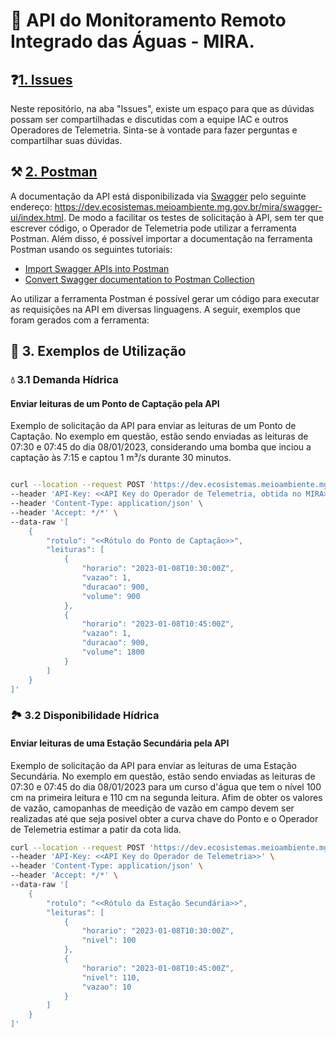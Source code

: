 # 📖 API do Monitoramento Remoto Integrado das Águas - MIRA.

## ❓[1. Issues](https://github.com/Instituto-de-Atencao-as-Cidades-IAC/MIRA_API/issues)


Neste repositório, na aba "Issues", existe um espaço para que as dúvidas possam ser compartilhadas e discutidas com a equipe IAC e outros Operadores de Telemetria. Sinta-se à vontade para fazer perguntas e compartilhar suas dúvidas.


## ⚒️ [2. Postman](https://www.postman.com/)

A documentação da API está disponibilizada via [Swagger](https://swagger.io/) pelo seguinte endereço: <https://dev.ecosistemas.meioambiente.mg.gov.br/mira/swagger-ui/index.html>. De modo a facilitar os testes de solicitação à API, sem ter que escrever código, o Operador de Telemetria pode utilizar a ferramenta Postman. Além disso, é possível importar a documentação na ferramenta Postman usando os seguintes tutoriais: 
 - [Import Swagger APIs into Postman](https://www.baeldung.com/swagger-apis-in-postman)
 - [Convert Swagger documentation to Postman Collection](https://medium.com/c-sharp-progarmming/convert-swagger-documentation-to-postman-collection-d67fc95c7b14)

 Ao utilizar a ferramenta Postman é possível gerar um código para executar as requisições na API em diversas linguagens. A seguir, exemplos que foram gerados com a ferramenta:

## 📓 3. Exemplos de Utilização

### 💧 3.1 Demanda Hídrica 
#### Enviar leituras de um Ponto de Captação pela API

Exemplo de solicitação da API para enviar as leituras de um Ponto de Captação. No exemplo em questão, estão sendo enviadas as leituras de 07:30 e 07:45 do dia 08/01/2023, considerando uma bomba que inciou a captação às 7:15 e captou 1 m³/s durante 30 minutos.


```bash

curl --location --request POST 'https://dev.ecosistemas.meioambiente.mg.gov.br/mira/api/v1/telemetria/demanda-hidrica' \
--header 'API-Key: <<API Key do Operador de Telemetria, obtida no MIRA>>' \
--header 'Content-Type: application/json' \
--header 'Accept: */*' \
--data-raw '[
    {
        "rotulo": "<<Rótulo do Ponto de Captação>>",
        "leituras": [
            {
                "horario": "2023-01-08T10:30:00Z",
                "vazao": 1,
                "duracao": 900,
                "volume": 900
            },
            {
                "horario": "2023-01-08T10:45:00Z",
                "vazao": 1,
                "duracao": 900,
                "volume": 1800
            }
        ]
    }
]'


```


### 🏞️ 3.2 Disponibilidade Hídrica  
#### Enviar leituras de uma Estação Secundária pela API


Exemplo de solicitação da API para enviar as leituras de uma Estação Secundária. No exemplo em questão, estão sendo enviadas as leituras de 07:30 e 07:45 do dia 08/01/2023 para um curso d'água que tem o nível 100 cm na primeira leitura e 110 cm na segunda leitura. Afim de obter os valores de vazão, camopanhas de meedição de vazão em campo devem ser realizadas até que seja posivel obter a curva chave do Ponto e o Operador de Telemetria estimar a patir da cota lida.

```bash
curl --location --request POST 'https://dev.ecosistemas.meioambiente.mg.gov.br/mira/api/v1/telemetria/disponibilidade-hidrica' \
--header 'API-Key: <<API Key do Operador de Telemetria>>' \
--header 'Content-Type: application/json' \
--header 'Accept: */*' \
--data-raw '[
    {
        "rotulo": "<<Rótulo da Estação Secundária>>",
        "leituras": [
            {
                "horario": "2023-01-08T10:30:00Z",
                "nivel": 100
            },
            {
                "horario": "2023-01-08T10:45:00Z",
                "nivel": 110,
                "vazao": 10
            }
        ]
    }
]'

```
